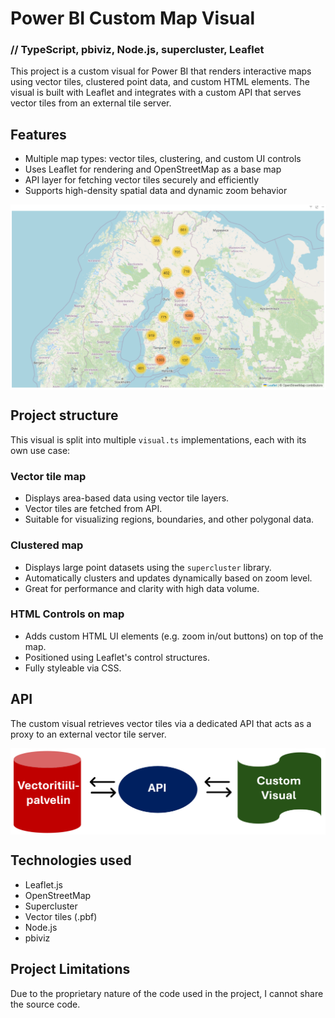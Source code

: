 # Power BI Custom Map Visual
### // TypeScript, pbiviz, Node.js, supercluster, Leaflet 

This project is a custom visual for Power BI that renders interactive maps using vector tiles, clustered point data, and custom HTML elements. The visual is built with Leaflet and integrates with a custom API that serves vector tiles from an external tile server.

## Features

- Multiple map types: vector tiles, clustering, and custom UI controls
- Uses Leaflet for rendering and OpenStreetMap as a base map
- API layer for fetching vector tiles securely and efficiently
- Supports high-density spatial data and dynamic zoom behavior

<div style="display: flex; justify-content: space-between; align-items: center;">
  <img src="dokumentti1.png" alt="map" width="700">
</div>

## Project structure

This visual is split into multiple `visual.ts` implementations, each with its own use case:

### Vector tile map

- Displays area-based data using vector tile layers.
- Vector tiles are fetched from API.
- Suitable for visualizing regions, boundaries, and other polygonal data.

### Clustered map

- Displays large point datasets using the `supercluster` library.
- Automatically clusters and updates dynamically based on zoom level.
- Great for performance and clarity with high data volume.

### HTML Controls on map

- Adds custom HTML UI elements (e.g. zoom in/out buttons) on top of the map.
- Positioned using Leaflet's control structures.
- Fully styleable via CSS.

## API

The custom visual retrieves vector tiles via a dedicated API that acts as a proxy to an external vector tile server.

<div style="display: flex; justify-content: space-between; align-items: center;">
  <img src="dokumentaatio9.png" alt="API" width="800">
</div>

## Technologies used

* Leaflet.js
* OpenStreetMap
* Supercluster
* Vector tiles (.pbf)
* Node.js
* pbiviz

## Project Limitations
Due to the proprietary nature of the code used in the project, I cannot share the source code.

